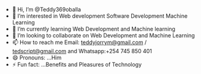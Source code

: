 - 👋 Hi, I’m @Teddy369oballa
- 👀 I’m interested in Web development Software Development Machine Learning 
- 🌱 I’m currently learning Web Development and Machine learning
- 💞️ I’m looking to collaborate on Web Development and Machine Learning
- 📫 How to reach me Email: teddyjorrym@gmail.com / tedscript@gmail.com and Whatsapp:+254 745 850 401
- 😄 Pronouns: ...Him
- ⚡ Fun fact: ...Benefits and Pleasures of Technology

<!---
Teddy369oballa/Teddy369oballa is a ✨ special ✨ repository because its `README.md` (this file) appears on your GitHub profile.
You can click the Preview link to take a look at your changes.
--->
